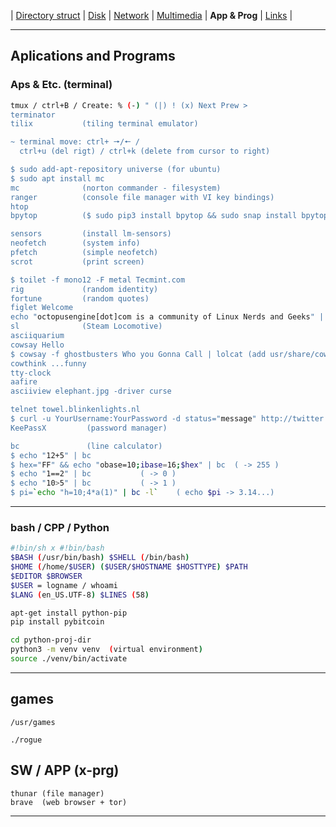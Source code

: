 | [Directory struct](https://github.com/octopusengine/linux/blob/master/directory_struct.md) | [Disk](https://github.com/octopusengine/linux/blob/master/disk.md) | [Network](https://github.com/octopusengine/linux/blob/master/network.md) | [Multimedia](https://github.com/octopusengine/linux/blob/master/multimedia.md) | **App & Prog** | [Links](https://github.com/octopusengine/linux/blob/master/links.md) |

---

## Aplications and Programs

### Aps & Etc. (terminal)
```bash
tmux / ctrl+B / Create: % (-) " (|) ! (x) Next Prew >
terminator
tilix           (tiling terminal emulator)

~ terminal move: ctrl+ 🠖/🠔 / 
  ctrl+u (del rigt) / ctrl+k (delete from cursor to right)

$ sudo add-apt-repository universe (for ubuntu)
$ sudo apt install mc
mc              (norton commander - filesystem)
ranger          (console file manager with VI key bindings)
htop
bpytop          ($ sudo pip3 install bpytop && sudo snap install bpytop)

sensors         (install lm-sensors)
neofetch        (system info)
pfetch          (simple neofetch)
scrot           (print screen)

$ toilet -f mono12 -F metal Tecmint.com
rig             (random identity)
fortune         (random quotes)
figlet Welcome
echo "octopusengine[dot]com is a community of Linux Nerds and Geeks" | pv -qL 10  (x ./baudprint.pl 600)
sl              (Steam Locomotive)
asciiquarium
cowsay Hello
$ cowsay -f ghostbusters Who you Gonna Call | lolcat (add usr/share/cowsay/cows/octopus.cow)
cowthink ...funny
tty-clock
aafire
asciiview elephant.jpg -driver curse

telnet towel.blinkenlights.nl
$ curl -u YourUsername:YourPassword -d status="message" http://twitter.com/statuses/update.xml
KeePassX         (password manager)

bc               (line calculator)
$ echo "12+5" | bc
$ hex="FF" && echo "obase=10;ibase=16;$hex" | bc  ( -> 255 )
$ echo "1==2" | bc           ( -> 0 )
$ echo "10>5" | bc           ( -> 1 )
$ pi=`echo "h=10;4*a(1)" | bc -l`    ( echo $pi -> 3.14...)

```

---

### bash / CPP / Python
```bash
#!bin/sh x #!bin/bash
$BASH (/usr/bin/bash) $SHELL (/bin/bash)
$HOME (/home/$USER) ($USER/$HOSTNAME $HOSTTYPE) $PATH
$EDITOR $BROWSER
$USER = logname / whoami
$LANG (en_US.UTF-8) $LINES (58)

apt-get install python-pip
pip install pybitcoin

cd python-proj-dir
python3 -m venv venv  (virtual environment)
source ./venv/bin/activate
```
---

## games
```
/usr/games

./rogue

```

## SW / APP  (x-prg)
```
thunar (file manager)
brave  (web browser + tor) 

```



---
